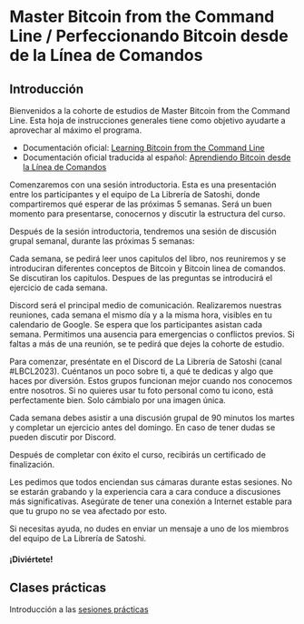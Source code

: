 # Master Bitcoin from the Command Line / Perfeccionando Bitcoin desde de la Línea de Comandos

## Introducción
Bienvenidos a la cohorte de estudios de Master Bitcoin from the Command Line. Esta hoja de instrucciones generales tiene como objetivo ayudarte a aprovechar al máximo el programa.

 * Documentación oficial: [Learning Bitcoin from the Command Line](https://github.com/BlockchainCommons/Learning-Bitcoin-from-the-Command-Line)
 * Documentación oficial traducida al español: [Aprendiendo Bitcoin desde la Línea de Comandos](https://github.com/BlockchainCommons/Learning-Bitcoin-from-the-Command-Line/blob/spanish-translation/es/README.md)

Comenzaremos con una sesión introductoria. Esta es una presentación entre los participantes y el equipo de La Librería de Satoshi, donde compartiremos qué esperar de las próximas 5 semanas. Será un buen momento para presentarse, conocernos y discutir la estructura del curso.

Después de la sesión introductoria, tendremos una sesión de discusión grupal semanal, durante las próximas 5 semanas:

Cada semana, se pedirá leer unos capitulos del libro, nos reuniremos y se introduciran diferentes conceptos de Bitcoin y Bitcoin linea de comandos. Se discutiran los capitulos. Despues de las preguntas se introducirá el ejercicio de cada semana.

Discord será el principal medio de comunicación. Realizaremos nuestras reuniones, cada semana el mismo día y a la misma hora, visibles en tu calendario de Google. Se espera que los participantes asistan cada semana. Permitimos una ausencia para emergencias o conflictos previos. Si faltas a más de una reunión, se te pedirá que dejes la cohorte de estudio.

Para comenzar, preséntate en el Discord de La Librería de Satoshi (canal #LBCL2023). Cuéntanos un poco sobre ti, a qué te dedicas y algo que haces por diversión. Estos grupos funcionan mejor cuando nos conocemos entre nosotros. Si no quieres usar tu foto personal como tu icono, está perfectamente bien. Solo cámbialo por una imagen única.

Cada semana debes asistir a una discusión grupal de 90 minutos los martes y completar un ejercicio antes del domingo. En caso de tener dudas se pueden discutir por Discord.

Después de completar con éxito el curso, recibirás un certificado de finalización.

Les pedimos que todos enciendan sus cámaras durante estas sesiones. No se estarán grabando y la experiencia cara a cara conduce a discusiones más significativas. Asegúrate de tener una conexión a Internet estable para que tu grupo no se vea afectado por esto.

Si necesitas ayuda, no dudes en enviar un mensaje a uno de los miembros del equipo de La Librería de Satoshi.

#### ¡Diviértete!

## Clases prácticas
Introducción a las [sesiones prácticas](/presentacion.md)
